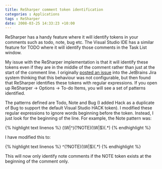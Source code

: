 ```yaml
---
title: ReSharper comment token identification
categories : Applications
tags : ReSharper
date: 2008-03-25 14:33:23 +10:00
---
```


ReSharper has a handy feature where it will identify tokens in your comments such as todo, note, bug etc. The Visual Studio IDE has a similar feature for TODO where it will identify those comments in the Task List window.

My issue with the ReSharper implementation is that it will identify these tokens even if they are in the middle of the comment rather than just at the start of the comment line. I originally [posted an issue][0] into the JetBrains Jira system thinking that this behaviour was not configurable, but then found that ReSharper identifies these tokens with regular expressions. If you open up ReSharper -&gt; Options -&gt; To-do Items, you will see a set of patterns identified. 

The patterns defined are Todo, Note and Bug (I added Hack as a duplicate of Bug to support the default Visual Studio HACK token). I modified these regular expressions to ignore words beginning before the token. Instead, I just look for the beginning of the line. For example, the Note pattern was:

{% highlight text linenos %}
(\W|^)(?<TAG>NOTE)(\W|$)(.*)
{% endhighlight %}

I have modified this to:

{% highlight text linenos %}
^(?<TAG>NOTE)(\W|$)(.*)
{% endhighlight %}

This will now only identify note comments if the NOTE token exists at the beginning of the comment only.

[0]: http://www.jetbrains.net/jira/browse/RSRP-62418
